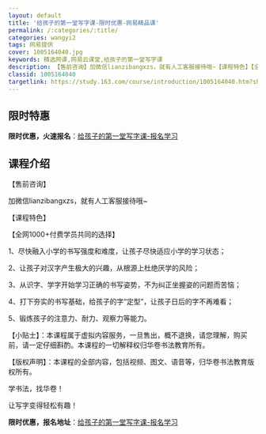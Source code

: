 ```yaml
---
layout: default
title: '给孩子的第一堂写字课-限时优惠-网易精品课'
permalink: /:categories/:title/
categories: wangyi2
tags: 网易提供
cover: 1005164040.jpg
keywords: 精选网课,网易云课堂,给孩子的第一堂写字课
description: 【售前咨询】加微信lianzibangxzs，就有人工客服接待哦~【课程特色】【全网1000+付费学员共同的选择】1、尽
classid: 1005164040
targetlink: https://study.163.com/course/introduction/1005164040.htm?share=1&shareId=1025206652&utm_campaign=share&utm_medium=iphoneShare&utm_source=&utm_u=1025206652
---
```


## 限时特惠

**限时优惠，火速报名**：[给孩子的第一堂写字课-报名学习](https://study.163.com/course/introduction/1005164040.htm?share=1&shareId=1025206652&utm_campaign=share&utm_medium=iphoneShare&utm_source=&utm_u=1025206652)

## 课程介绍

【售前咨询】

加微信lianzibangxzs，就有人工客服接待哦~



【课程特色】

【全网1000+付费学员共同的选择】

1、尽快融入小学的书写强度和难度，让孩子尽快适应小学的学习状态；

2、让孩子对汉字产生极大的兴趣，从根源上杜绝厌学的风险；

3、从识字、学字开始学习正确的书写姿势，不为纠正坐握姿的问题而苦恼；

4、打下夯实的书写基础，给孩子的字“定型”，让孩子日后的字不再难看；

5、锻炼孩子的注意力、耐力、观察力等能力。



【小贴士】：本课程属于虚拟内容服务，一旦售出，概不退换，请您理解，购买前，请一定仔细斟酌。本课程的一切解释权归华卷书法教育所有。



【版权声明】：本课程的全部内容，包括视频、图文、语音等，归华卷书法教育版权所有。



学书法，找华卷！

让写字变得轻松有趣！

**限时优惠，报名地址**：[给孩子的第一堂写字课-报名学习](https://study.163.com/course/introduction/1005164040.htm?share=1&shareId=1025206652&utm_campaign=share&utm_medium=iphoneShare&utm_source=&utm_u=1025206652)


